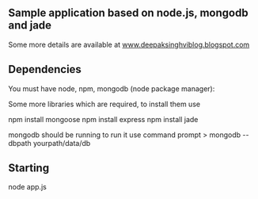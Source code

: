 Sample application based on node.js, mongodb and jade
-----------------------------------------------------

Some more details are available at www.deepaksinghviblog.blogspot.com

Dependencies
-------------
You must have node, npm, mongodb (node package manager):

Some more libraries which are required, to install them use

npm install mongoose
npm install express
npm install jade


mongodb should be running to run it use
command prompt > mongodb --dbpath yourpath/data/db

Starting
---------

node app.js